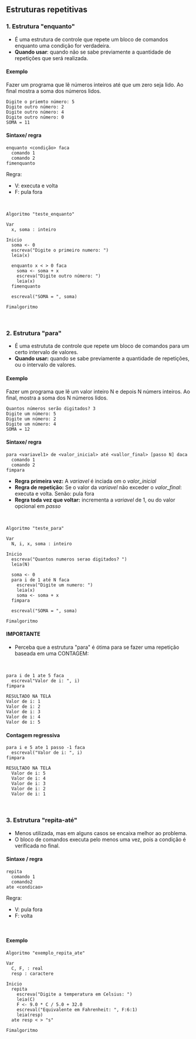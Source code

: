 ## Estruturas repetitivas
### 1. Estrutura "enquanto"
- É uma estrutura de controle que repete um bloco de comandos enquanto uma condição for verdadeira.
- **Quando usar**: quando não se sabe previamente a quantidade de repetições que será realizada.

#### Exemplo
Fazer um programa que lê números inteiros até que um zero seja lido. Ao final mostra a soma dos números lidos.
````
Digite o priemto número: 5
Digite outro número: 2
Digite outro número: 4
Digite outro número: 0
SOMA = 11
````

#### Sintaxe/ regra
````
enquanto <condição> faca
  comando 1
  comando 2
fimenquanto
````
Regra:
- V: executa e volta
- F: pula fora

<br>

````
Algoritmo "teste_enquanto"

Var
  x, soma : inteiro

Inicio
  soma <- 0
  escreva("Digite o primeiro numero: ")
  leia(x)

  enquanto x < > 0 faca
    soma <- soma + x
    escreva("Digite outro número: ")
    leia(x)
  fimenquanto

  escreval("SOMA = ", soma)

Fimalgoritmo
````

<br>

### 2. Estrutura "para"
- É uma estrututa de controle que repete um bloco de comandos para um certo intervalo de valores.
- **Quando usar:** quando se sabe previamente a quantidade de repetições, ou o intervalo de valores.

#### Exemplo
Fazer um programa que lê um valor inteiro N e depois N númers inteiros. Ao final, mostra a soma dos N números lidos.
````
Quantos números serão digitados? 3
Digite um número: 5
Digite um número: 2
Digite um número: 4
SOMA = 12
````

#### Sintaxe/ regra
````
para <variavel1> de <valor_inicial> até <vallor_final> [passo N] daca
  comando 1
  comando 2
fimpara
````

- **Regra primeira vez:** A _variavel_ é inciada om o *valor_inicial*
- **Regra de repetição:** Se o valor da _variavel_ não exceder o *valor_final*: executa e volta. Senão: pula fora
- **Regra toda vez que voltar:** incrementa a _variavel_ de 1, ou do valor opcional em *passo*

<br>

````
Algoritmo "teste_para"

Var
  N, i, x, soma : inteiro

Inicio
  escreva("Quantos numeros serao digitados? ")
  leia(N)

  soma <- 0
  para i de 1 até N faca
    escreva("Digite um numero: ")
    leia(x)
    soma <- soma + x
  fimpara

  escreval("SOMA = ", soma)

Fimalgoritmo
````

#### IMPORTANTE
- Perceba que a estrutura "para" é ótima para se fazer uma repetição baseada em uma CONTAGEM:
  
<br>

  ````
  para i de 1 ate 5 faca
    escreval"Valor de i: ", i)
  fimpara

  RESULTADO NA TELA
  Valor de i: 1
  Valor de i: 2
  Valor de i: 3
  Valor de i: 4
  Valor de i: 5
  ````

#### Contagem regressiva
````
para i e 5 ate 1 passo -1 faca
  escreval("Valor de i: ", i)
fimpara

RESULTADO NA TELA
  Valor de i: 5
  Valor de i: 4
  Valor de i: 3
  Valor de i: 2
  Valor de i: 1
````

<br>

### 3. Estrutura "repita-até"
- Menos utilizada, mas em alguns casos se encaixa melhor ao problema.
- O bloco de comandos executa pelo menos uma vez, pois a condição é verificada no final.

#### Sintaxe / regra
````
repita
  comando 1
  comando2
ate <condicao>
````

Regra:
- V: pula fora
- F: volta

<br>

#### Exemplo
````
Algoritmo "exemplo_repita_ate"

Var
  C, F, : real
  resp : caractere

Inicio
  repita
    escreva("Digite a temperatura em Celsius: ")
    leia(C)
    F <- 9.0 * C / 5.0 + 32.0
    escreval("Equivalente em Fahrenheit: ", F:6:1)
    leia(resp)
  ate resp < > "s"

Fimalgoritmo